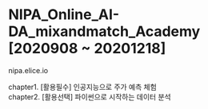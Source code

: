 # NIPA_Online_AI-DA_mixandmatch_Academy [2020908 ~ 20201218]

nipa.elice.io

chapter1. [활용필수] 인공지능으로 주가 예측 체험<br>
chapter2. [활용선택] 파이썬으로 시작하는 데이터 분석<br>
